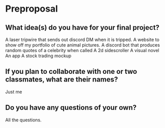 # Preproposal

## What idea(s) do you have for your final project?

A laser tripwire that sends out discord DM when it is tripped.
A website to show off my portfolio of cute animal pictures.
A discord bot that produces random quotes of a celebrity when called
A 2d sidescroller
A visual novel
An app
A stock trading mockup

## If you plan to collaborate with one or two classmates, what are their names?

Just me
## Do you have any questions of your own?

All the questions.
